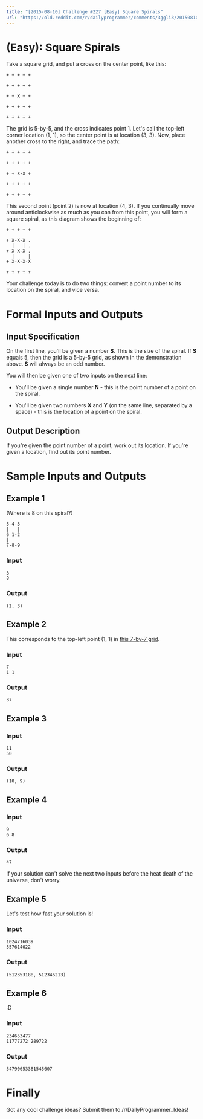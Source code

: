 ```yaml
---
title: "[2015-08-10] Challenge #227 [Easy] Square Spirals"
url: "https://old.reddit.com/r/dailyprogrammer/comments/3ggli3/20150810_challenge_227_easy_square_spirals/"
---
```


# [](#EasyIcon) __(Easy)__: Square Spirals

Take a square grid, and put a cross on the center point, like this:

    + + + + +
             
    + + + + +
             
    + + X + +
             
    + + + + +
             
    + + + + +

The grid is 5-by-5, and the cross indicates point 1. Let's call the top-left corner location (1, 1), so the center point is at location (3, 3). Now, place another cross to the right, and trace the path:

    + + + + +
             
    + + + + +
             
    + + X-X +
             
    + + + + +
             
    + + + + +

This second point (point 2) is now at location (4, 3). If you continually move around anticlockwise as much as you can from this point, you will form a square spiral, as this diagram shows the beginning of:

    + + + + +
             
    + X-X-X .
      |   | .
    + X X-X .
      |     |
    + X-X-X-X
             
    + + + + +

Your challenge today is to do two things: convert a point number to its location on the spiral, and vice versa.

# Formal Inputs and Outputs

## Input Specification

On the first line, you'll be given a number **S**. This is the size of the spiral. If **S** equals 5, then the grid is a 5-by-5 grid, as shown in the demonstration above. **S** will always be an odd number.

You will then be given one of two inputs on the next line:

* You'll be given a single number **N** - this is the point number of a point on the spiral.

* You'll be given two numbers **X** and **Y** (on the same line, separated by a space) - this is the location of a point on the spiral.

## Output Description

If you're given the point number of a point, work out its location. If you're given a location, find out its point number.

# Sample Inputs and Outputs

## Example 1

(Where is 8 on this spiral?)

    5-4-3
    |   |
    6 1-2
    |    
    7-8-9

### Input

    3
    8

### Output

    (2, 3)

## Example 2

This corresponds to the top-left point (1, 1) in [this 7-by-7 grid](https://upload.wikimedia.org/wikipedia/commons/thumb/1/1d/Ulam_spiral_howto_all_numbers.svg/811px-Ulam_spiral_howto_all_numbers.svg.png).

### Input

    7
    1 1

### Output

    37

## Example 3

### Input

    11
    50

### Output
    
    (10, 9)

## Example 4

### Input

    9
    6 8

### Output

    47

If your solution can't solve the next two inputs before the heat death of the universe, don't worry.

## Example 5

Let's test how fast your solution is!

### Input

    1024716039
    557614022

### Output

    (512353188, 512346213)

## Example 6

:D

### Input

    234653477
    11777272 289722

### Output

    54790653381545607

# Finally

Got any cool challenge ideas? Submit them to /r/DailyProgrammer_Ideas!